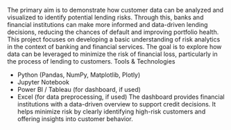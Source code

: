 The primary aim is to demonstrate how customer data can be analyzed and visualized to identify potential lending risks. Through this, banks and financial institutions can make more informed and data-driven lending decisions, reducing the chances of default and improving portfolio health.
This project focuses on developing a basic understanding of risk analytics in the context of banking and financial services. The goal is to explore how data can be leveraged to minimize the risk of financial loss, particularly in the process of lending to customers.
Tools & Technologies
- Python (Pandas, NumPy, Matplotlib, Plotly)
- Jupyter Notebook
- Power BI / Tableau (for dashboard, if used)
- Excel (for data preprocessing, if used)
The dashboard provides financial institutions with a data-driven overview to support credit decisions. It helps minimize risk by clearly identifying high-risk customers and offering insights into customer behavior.

